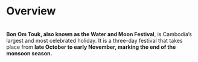 # Overview
\
**Bon Om Touk, also known as the Water and Moon Festival**, is Cambodia’s largest and most celebrated holiday. It is a three-day festival that takes place from **late October to early November, marking the end of the monsoon season.**